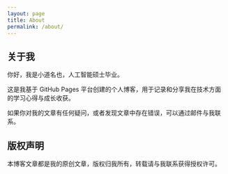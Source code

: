 ```yaml
---
layout: page
title: About
permalink: /about/
---
```


## 关于我

你好，我是小道名也，人工智能硕士毕业。

这是我基于 GitHub Pages 平台创建的个人博客，用于记录和分享我在技术方面的学习心得与成长收获。

如果你对我的文章有任何疑问，或者发现文章中存在错误，可以通过邮件与我联系。

## 版权声明

本博客文章都是我的原创文章，版权归我所有，转载请与我联系获得授权许可。
